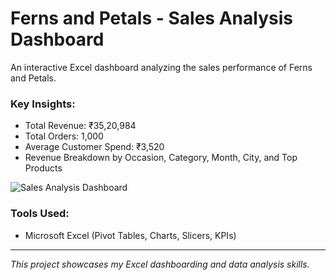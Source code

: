 # Ferns and Petals - Sales Analysis Dashboard
An interactive Excel dashboard analyzing the sales performance of Ferns and Petals.

### Key Insights:
- Total Revenue: ₹35,20,984  
- Total Orders: 1,000  
- Average Customer Spend: ₹3,520  
- Revenue Breakdown by Occasion, Category, Month, City, and Top Products  

![Sales Analysis Dashboard]()

### Tools Used:
- Microsoft Excel (Pivot Tables, Charts, Slicers, KPIs)

---
*This project showcases my Excel dashboarding and data analysis skills.*
